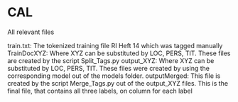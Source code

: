 # CAL
All relevant files

train.txt: The tokenized training file RI Heft 14 which was tagged manually
TrainDocXYZ: Where XYZ can be substituted by LOC, PERS, TIT. These files are created by the script Split_Tags.py
output_XYZ: Where XYZ can be substituted by LOC, PERS, TIT. These files were created by using the corresponding model out of the models folder.
outputMerged: This file is created by the script Merge_Tags.py out of the output_XYZ files. This is the final file, that contains all three labels, on column for each label
